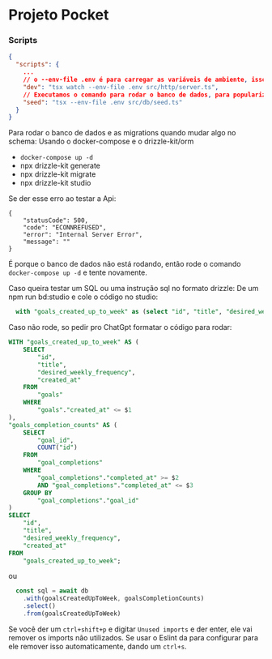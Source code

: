 # Projeto Pocket


### Scripts

```JSON
{
  "scripts": {
    ...
    // o --env-file .env é para carregar as variáveis de ambiente, isso já esta nativo no node
    "dev": "tsx watch --env-file .env src/http/server.ts",
    // Executamos o comando para rodar o banco de dados, para popularizar o banco de dados com infos
    "seed": "tsx --env-file .env src/db/seed.ts"
  }
}
```

Para rodar o banco de dados e as migrations quando mudar algo no schema: Usando o docker-compose e o drizzle-kit/orm
- `docker-compose up -d`
- npx drizzle-kit generate
- npx drizzle-kit migrate
- npx drizzle-kit studio

Se der esse erro ao testar a Api:
```
{
	"statusCode": 500,
	"code": "ECONNREFUSED",
	"error": "Internal Server Error",
	"message": ""
}
```
É porque o banco de dados não está rodando, então rode o comando `docker-compose up -d` e tente novamente.


Caso queira testar um SQL ou uma instrução sql no formato drizzle: De um npm run bd:studio e cole o código no studio:
```SQL runner
  with "goals_created_up_to_week" as (select "id", "title", "desired_weekly_frequency", "created_at" from "goals" where "goals"."created_at" <= $1), "goals_completion_counts" as (select "goal_id", count("id") from "goal_completions" where ("goal_completions"."completed_at" >= $2 and "goal_completions"."completed_at" <= $3) group by "goal_completions"."goal_id") select "id", "title", "desired_weekly_frequency", "created_at" from "goals_created_up_to_week"
```
Caso não rode, so pedir pro ChatGpt formatar o código para rodar:
```SQL runner
WITH "goals_created_up_to_week" AS (
    SELECT 
        "id", 
        "title", 
        "desired_weekly_frequency", 
        "created_at" 
    FROM 
        "goals" 
    WHERE 
        "goals"."created_at" <= $1
),
"goals_completion_counts" AS (
    SELECT 
        "goal_id", 
        COUNT("id") 
    FROM 
        "goal_completions" 
    WHERE 
        "goal_completions"."completed_at" >= $2 
        AND "goal_completions"."completed_at" <= $3
    GROUP BY 
        "goal_completions"."goal_id"
)
SELECT 
    "id", 
    "title", 
    "desired_weekly_frequency", 
    "created_at" 
FROM 
    "goals_created_up_to_week";
```
ou
```ts Drizzle runner
  const sql = await db
    .with(goalsCreatedUpToWeek, goalsCompletionCounts)
    .select()
    .from(goalsCreatedUpToWeek)
```

Se você der um `ctrl+shift+p` e digitar `Unused imports` e der enter, ele vai remover os imports não utilizados. Se usar o Eslint da para configurar para ele remover isso automaticamente, dando um `ctrl+s`.